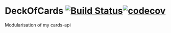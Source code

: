 # DeckOfCards [![Build Status](https://www.travis-ci.com/heindrichpaul/deckofcards.svg?branch=master)](https://www.travis-ci.com/heindrichpaul/deckofcards)[![codecov](https://codecov.io/gh/heindrichpaul/DeckOfCards/branch/master/graph/badge.svg)](https://codecov.io/gh/heindrichpaul/DeckOfCards)
Modularisation of my cards-api
